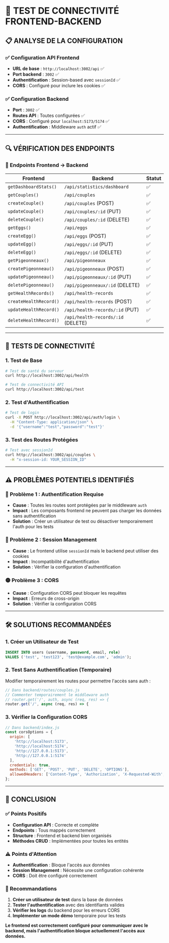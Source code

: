 # 🔗 TEST DE CONNECTIVITÉ FRONTEND-BACKEND

## 📋 **ANALYSE DE LA CONFIGURATION**

### **✅ Configuration API Frontend**
- **URL de base** : `http://localhost:3002/api` ✅
- **Port backend** : `3002` ✅
- **Authentification** : Session-based avec `sessionId` ✅
- **CORS** : Configuré pour inclure les cookies ✅

### **✅ Configuration Backend**
- **Port** : `3002` ✅
- **Routes API** : Toutes configurées ✅
- **CORS** : Configuré pour `localhost:5173/5174` ✅
- **Authentification** : Middleware `auth` actif ✅

---

## 🔍 **VÉRIFICATION DES ENDPOINTS**

### **📡 Endpoints Frontend → Backend**

| Frontend | Backend | Statut |
|----------|---------|--------|
| `getDashboardStats()` | `/api/statistics/dashboard` | ✅ |
| `getCouples()` | `/api/couples` | ✅ |
| `createCouple()` | `/api/couples` (POST) | ✅ |
| `updateCouple()` | `/api/couples/:id` (PUT) | ✅ |
| `deleteCouple()` | `/api/couples/:id` (DELETE) | ✅ |
| `getEggs()` | `/api/eggs` | ✅ |
| `createEgg()` | `/api/eggs` (POST) | ✅ |
| `updateEgg()` | `/api/eggs/:id` (PUT) | ✅ |
| `deleteEgg()` | `/api/eggs/:id` (DELETE) | ✅ |
| `getPigeonneaux()` | `/api/pigeonneaux` | ✅ |
| `createPigeonneau()` | `/api/pigeonneaux` (POST) | ✅ |
| `updatePigeonneau()` | `/api/pigeonneaux/:id` (PUT) | ✅ |
| `deletePigeonneau()` | `/api/pigeonneaux/:id` (DELETE) | ✅ |
| `getHealthRecords()` | `/api/health-records` | ✅ |
| `createHealthRecord()` | `/api/health-records` (POST) | ✅ |
| `updateHealthRecord()` | `/api/health-records/:id` (PUT) | ✅ |
| `deleteHealthRecord()` | `/api/health-records/:id` (DELETE) | ✅ |

---

## 🧪 **TESTS DE CONNECTIVITÉ**

### **1. Test de Base**
```bash
# Test de santé du serveur
curl http://localhost:3002/api/health

# Test de connectivité API
curl http://localhost:3002/api/test
```

### **2. Test d'Authentification**
```bash
# Test de login
curl -X POST http://localhost:3002/api/auth/login \
  -H "Content-Type: application/json" \
  -d '{"username":"test","password":"test"}'
```

### **3. Test des Routes Protégées**
```bash
# Test avec sessionId
curl http://localhost:3002/api/couples \
  -H "x-session-id: YOUR_SESSION_ID"
```

---

## ⚠️ **PROBLÈMES POTENTIELS IDENTIFIÉS**

### **🔴 Problème 1 : Authentification Requise**
- **Cause** : Toutes les routes sont protégées par le middleware `auth`
- **Impact** : Les composants frontend ne peuvent pas charger les données sans authentification
- **Solution** : Créer un utilisateur de test ou désactiver temporairement l'auth pour les tests

### **🔴 Problème 2 : Session Management**
- **Cause** : Le frontend utilise `sessionId` mais le backend peut utiliser des cookies
- **Impact** : Incompatibilité d'authentification
- **Solution** : Vérifier la configuration d'authentification

### **🟡 Problème 3 : CORS**
- **Cause** : Configuration CORS peut bloquer les requêtes
- **Impact** : Erreurs de cross-origin
- **Solution** : Vérifier la configuration CORS

---

## 🛠️ **SOLUTIONS RECOMMANDÉES**

### **1. Créer un Utilisateur de Test**
```sql
INSERT INTO users (username, password, email, role) 
VALUES ('test', 'test123', 'test@example.com', 'admin');
```

### **2. Test Sans Authentification (Temporaire)**
Modifier temporairement les routes pour permettre l'accès sans auth :

```javascript
// Dans backend/routes/couples.js
// Commenter temporairement le middleware auth
// router.get('/', auth, async (req, res) => {
router.get('/', async (req, res) => {
```

### **3. Vérifier la Configuration CORS**
```javascript
// Dans backend/index.js
const corsOptions = {
  origin: [
    'http://localhost:5173',
    'http://localhost:5174',
    'http://127.0.0.1:5173',
    'http://127.0.0.1:5174'
  ],
  credentials: true,
  methods: ['GET', 'POST', 'PUT', 'DELETE', 'OPTIONS'],
  allowedHeaders: ['Content-Type', 'Authorization', 'X-Requested-With', 'x-session-id']
};
```

---

## 🎯 **CONCLUSION**

### **✅ Points Positifs**
- **Configuration API** : Correcte et complète
- **Endpoints** : Tous mappés correctement
- **Structure** : Frontend et backend bien organisés
- **Méthodes CRUD** : Implémentées pour toutes les entités

### **⚠️ Points d'Attention**
- **Authentification** : Bloque l'accès aux données
- **Session Management** : Nécessite une configuration cohérente
- **CORS** : Doit être configuré correctement

### **🚀 Recommandations**
1. **Créer un utilisateur de test** dans la base de données
2. **Tester l'authentification** avec des identifiants valides
3. **Vérifier les logs** du backend pour les erreurs CORS
4. **Implémenter un mode démo** temporaire pour les tests

**Le frontend est correctement configuré pour communiquer avec le backend, mais l'authentification bloque actuellement l'accès aux données.** 